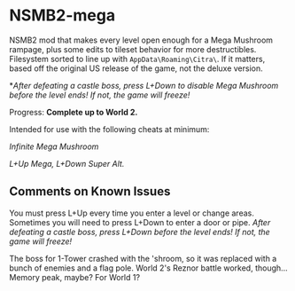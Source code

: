 # NSMB2-mega
NSMB2 mod that makes every level open enough for a Mega Mushroom rampage, plus some edits to tileset behavior for more destructibles. Filesystem sorted to line up with ``AppData\Roaming\Citra\``. If it matters, based off the original US release of the game, not the deluxe version.

**After defeating a castle boss, press L+Down to disable Mega Mushroom before the level ends! If not, the game will freeze!*

Progress: **Complete up to World 2.**

Intended for use with the following cheats at minimum:

*Infinite Mega Mushroom*

*L+Up Mega, L+Down Super Alt.*

## Comments on Known Issues
You must press L+Up every time you enter a level or change areas. Sometimes you will need to press L+Down to enter a door or pipe. *After defeating a castle boss, press L+Down before the level ends! If not, the game will freeze!*

The boss for 1-Tower crashed with the 'shroom, so it was replaced with a bunch of enemies and a flag pole. World 2's Reznor battle worked, though... Memory peak, maybe? For World 1?
